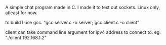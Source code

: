 A simple chat program made in C. I made it to test out sockets. Linux only, atleast for now.

to build I use gcc. "gcc server.c -o server; gcc client.c -o client"

client can take command line argument for ipv4 address to connect to. eg. "./client 192.168.1.2"
